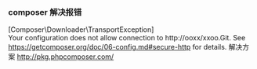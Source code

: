 ### composer 解决报错
[Composer\Downloader\TransportException]                                                                                                                          
  Your configuration does not allow connection to http://ooxx/xxoo.Git. See https://getcomposer.org/doc/06-config.md#secure-http for details.
解决方案
http://pkg.phpcomposer.com/
